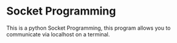 <h1>Socket Programming</h1>

This is a python Socket Programming, this program allows you to communicate via localhost on a terminal.
